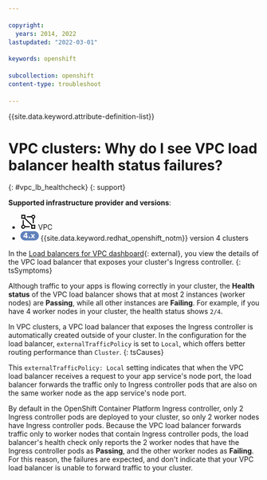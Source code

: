 ```yaml
---

copyright:
  years: 2014, 2022
lastupdated: "2022-03-01"

keywords: openshift

subcollection: openshift
content-type: troubleshoot

---
```


{{site.data.keyword.attribute-definition-list}}

# VPC clusters: Why do I see VPC load balancer health status failures?
{: #vpc_lb_healthcheck}
{: support}

**Supported infrastructure provider and versions**:
* ![VPC infrastructure provider icon.](images/icon-vpc-2.svg) VPC
* ![Version 4 icon.](images/icon-version-43.png) {{site.data.keyword.redhat_openshift_notm}} version 4 clusters


In the [Load balancers for VPC dashboard](https://cloud.ibm.com/vpc-ext/network/loadBalancers){: external}, you view the details of the VPC load balancer that exposes your cluster's Ingress controller.
{: tsSymptoms}

Although traffic to your apps is flowing correctly in your cluster, the **Health status** of the VPC load balancer shows that at most 2 instances (worker nodes) are **Passing**, while all other instances are **Failing**. For example, if you have 4 worker nodes in your cluster, the health status shows `2/4`.


In VPC clusters, a VPC load balancer that exposes the Ingress controller is automatically created outside of your cluster. In the configuration for the load balancer, `externalTrafficPolicy` is set to `Local`, which offers better routing performance than `Cluster`.
{: tsCauses}

This `externalTrafficPolicy: Local` setting indicates that when the VPC load balancer receives a request to your app service's node port, the load balancer forwards the traffic only to Ingress controller pods that are also on the same worker node as the app service's node port.

By default in the OpenShift Container Platform Ingress controller, only 2 Ingress controller pods are deployed to your cluster, so only 2 worker nodes have Ingress controller pods. Because the VPC load balancer forwards traffic only to worker nodes that contain Ingress controller pods, the load balancer's health check only reports the 2 worker nodes that have the Ingress controller pods as **Passing**, and the other worker nodes as **Failing**. For this reason, the failures are expected, and don't indicate that your VPC load balancer is unable to forward traffic to your cluster.







